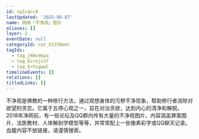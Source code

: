 ```yaml
---
id: ng1cqcc8
lastUpdated: '2025-06-07'
name: 网络「不净观」图片
aliases: []
layer: 2
eventDate: null
categoryId: cat_X3JSNomc
tagIds:
  - tag_jKWvm6pa
  - tag_6irejv37
  - tag_6rVsgwwC
timelineEvents: []
relations: []
titledLinks: []
---
```

不净观是佛教的一种修行方法，通过观想身体的污秽不净现象，帮助修行者消除对欲望的贪恋。它属于五停心观之一，旨在对治贪欲，达到内心的清净和解脱。2018年净网前，有一些论坛及QQ群内传有大量的不净观图片，内容涵盖罪案图片、法医教材、人体解剖学模型等等，并常常配上一些像素彩字或QQ聊天记录。血腥内容不放链接，请谨慎搜索。
